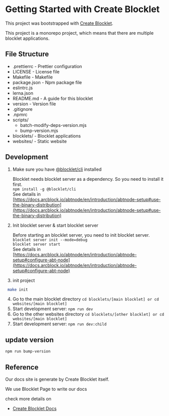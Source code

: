 # Getting Started with Create Blocklet

This project was bootstrapped with [Create Blocklet](https://github.com/blocklet/create-blocklet).

This project is a monorepo project, which means that there are multiple blocklet applications.

## File Structure

- .prettierrc - Prettier configuration
- LICENSE - License file
- Makefile - Makefile
- package.json - Npm package file
- eslintrc.js
- lerna.json
- README.md - A guide for this blocklet
- version - Version file
- .gitignore
- .npmrc
- scripts/
  - batch-modify-deps-version.mjs
  - bump-version.mjs
- blocklets/ - Blocklet applications
- websites/ - Static website

## Development

1. Make sure you have [@blocklet/cli](https://www.npmjs.com/package/@blocklet/cli) installed

   Blocklet needs blocklet server as a dependency. So you need to install it first.  
   `npm install -g @blocklet/cli`  
   See details in [https://docs.arcblock.io/abtnode/en/introduction/abtnode-setup#use-the-binary-distribution](https://docs.arcblock.io/abtnode/en/introduction/abtnode-setup#use-the-binary-distribution)

2. Init blocklet server & start blocklet server

   Before starting an blocklet server, you need to init blocklet server.  
   `blocklet server init --mode=debug`  
   `blocklet server start`  
   See details in [https://docs.arcblock.io/abtnode/en/introduction/abtnode-setup#configure-abt-node](https://docs.arcblock.io/abtnode/en/introduction/abtnode-setup#configure-abt-node)

3. init project

```bash
 make init
```

4. Go to the main blocklet directory `cd blocklets/[main blocklet] or cd websites/[main blocklet]`
5. Start development server: `npm run dev`
6. Go to the other websites directory `cd blocklets/[other blocklet] or cd websites/[main blocklet]`
7. Start development server: `npm run dev:child`

## update version

```bash
npm run bump-version
```

## Reference

Our docs site is generate by Create Blocklet itself.

We use Blocklet Page to write our docs

check more details on

- [Create Blocklet Docs](https://www.createblocklet.dev/docs/en/intro)
